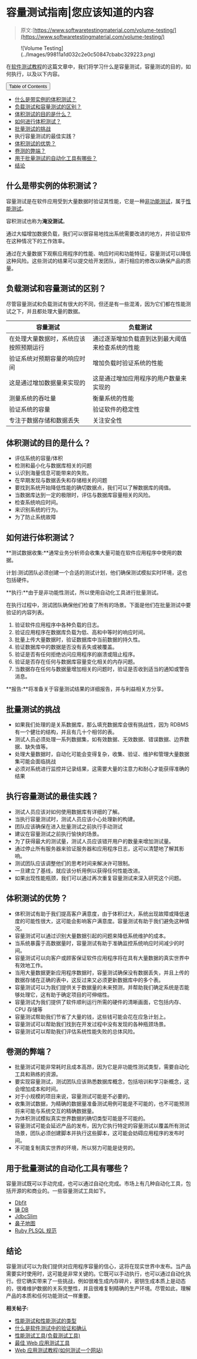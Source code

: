 # 容量测试指南|您应该知道的内容

> 原文:[https://www.softwaretestingmaterial.com/volume-testing/](https://www.softwaretestingmaterial.com/volume-testing/)

<figure class="aligncenter">![Volume Testing](../Images/99811a1d032c2e0c50847cbabc329223.png)</figure>

在[软件测试教程](https://www.softwaretestingmaterial.com/manual-testing-tutorial/)的这篇文章中，我们将学习什么是容量测试，容量测试的目的，如何执行，以及以下内容。

<nav class="wp-block-kadence-tableofcontents kb-table-of-content-nav kb-table-of-content-id_2f7447-85 kb-toc-smooth-scroll kb-collapsible-toc kb-toc-toggle-hidden" role="navigation" aria-label="Table Of Contents" data-scroll-offset="40"><button class="kb-table-of-contents-title-btn kb-table-of-contents-toggle" aria-expanded="false" aria-label="Expand Table of Contents">Table of Contents</button>

*   [什么是带实例的体积测试？](#h-what-is-volume-testing-with-example)
*   [负载测试和容量测试的区别？](#h-difference-between-load-testing-and-volume-testing)
*   [体积测试的目的是什么？](#h-what-is-the-purpose-of-volume-testing)
*   [如何进行体积测试？](#h-how-to-perform-volume-testing)
*   [批量测试的挑战](#h-challenges-in-volume-testing)
*   执行容量测试的最佳实践？
*   [体积测试的优势？](#h-advantages-of-volume-testing)
*   [卷测的弊端？](#h-disadvantages-of-volume-testing)
*   [用于批量测试的自动化工具有哪些？](#h-what-are-the-automation-tools-used-for-volume-testing)
*   [结论](#h-conclusion)

</nav>

## **什么是带实例的体积测试？**

容量测试是在软件应用受到大量数据时验证其性能，它是一种[非功能测试](https://www.softwaretestingmaterial.com/non-functional-testing/)，属于[性能测试](https://www.softwaretestingmaterial.com/performance-testing-tutorial/)。

容积测试也称为**淹没测试**。

通过大幅增加数据负载，我们可以很容易地找出系统需要改进的地方，并验证软件在这种情况下的工作效率。

通过在大量数据下观察应用程序的性能、响应时间和功能特征，容量测试可以降低这种风险。这些测试的结果可以提交给开发团队，进行相应的修改以确保产品的质量。

## **负载测试和容量测试的区别？**

尽管容量测试和负载测试有很大的不同，但还是有一些混淆，因为它们都在性能测试之下，并且都处理大量的数据。

| 容量测试 | 负载测试 |
| --- | --- |
| 在处理大量数据时，系统应该按照预期运行 | 通过逐渐增加负载直到达到最大阈值来检查系统的性能 |
| 验证系统对预期容量的响应时间 | 增加负载时验证系统的性能 |
| 这是通过增加数据量来实现的 | 这是通过增加应用程序的用户数量来实现的 |
| 测量系统的吞吐量 | 衡量系统的性能 |
| 验证系统的容量 | 验证软件的稳定性 |
| 专注于数据存储和数据丢失 | 关注安全性 |

## **体积测试的目的是什么？**

*   评估系统的容量/体积
*   检测和最小化与数据库相关的问题
*   认识到海量信息可能带来的失败。
*   在早期发现与数据丢失和存储相关的问题
*   要找到系统开始降低性能的确切数据点，我们可以了解数据库的阈值。
*   当数据库达到一定的极限时，评估与数据库容量相关的风险。
*   检查系统响应时间。
*   来识别系统的行为。
*   为了防止系统故障

## **如何进行体积测试？**

**测试数据收集:**通常业务分析师会收集大量可能在软件应用程序中使用的数据。

计划:测试团队必须创建一个合适的测试计划，他们确保测试模拟实时环境，这也包括硬件。

**执行:**由于是非功能性测试，所以使用自动化工具进行批量测试。

在执行过程中，测试团队确保他们检查了所有的场景。下面是他们在批量测试中要验证的内容列表。

1.  验证软件应用程序中各种负载的日志。
2.  验证应用程序在数据库负载为低、高和中等时的响应时间。
3.  批量上传大量数据时，验证数据库中当前数据的持久性。
4.  验证数据库中的数据是否没有丢失或被覆盖。
5.  验证是否有任何拒绝访问应用程序的崩溃或阻止程序。
6.  验证是否存在任何与数据库容量变化相关的内存问题。
7.  当数据存在任何与数据量增加相关的问题时，验证是否收到适当的通知或警告消息。

**报告:**将准备关于容量测试结果的详细报告，并与利益相关方分享。

## **批量测试的挑战**

*   如果我们处理的是关系数据库，那么填充数据库会很有挑战性，因为 RDBMS 有一个健壮的结构，并且有几十个相邻的表。
*   测试人员必须处理一系列数据集，如有效数据、无效数据、错误数据、边界数据、缺失值等。
*   处理大量数据时，自动化可能会变得复杂，收集、验证、维护和管理大量数据集可能会面临挑战
*   必须对系统进行监控并记录结果，这需要大量的注意力和耐心才能获得准确的结果

## 执行容量测试的最佳实践？

*   测试人员应该对如何使用数据库有详细的了解。
*   当执行容量测试时，测试人员应该小心处理新的构建。
*   团队应该确保在进入批量测试之前执行手动测试
*   建议在容量测试之前执行愉快的场景。
*   为了获得最大的测试量，测试人员应该错开用户的数量来增加测试量。
*   通过停止所有服务器来验证服务器和应用程序日志，这可以清楚地了解其影响。
*   测试团队应该调整他们的思考时间来解决许可限制。
*   一旦建立了基线，就应该分析用例以获得任何性能改进。
*   如果出现性能瓶颈，我们可以通过再次重复容量测试来深入研究这个问题。

## **体积测试的优势？**

*   体积测试有助于我们提高客户满意度，由于体积过大，系统出现故障或降低速度的可能性很大，这可能会影响客户满意度。容量测试有助于我们避免这种情况。
*   容量测试可以通过识别大量数据引起的问题来降低系统维护的成本。
*   当系统暴露于高数据量时，容量测试有助于准确监控系统响应时间减少的时间。
*   容量测试可以向客户或顾客保证软件应用程序将在具有大量数据的真实世界中有效地工作。
*   当用大量数据更新应用程序数据时，容量测试确保没有数据丢失，并且上传的数据存储在正确的表中，这反过来又必须更新数据库中的多个表。
*   容量测试可以为我们提供关于数据量的未来预测，并帮助我们确定系统是否能够处理它，这有助于确定项目的可伸缩性。
*   容量测试为我们提供了软件顺利运行所需的硬件的清晰画面，它包括内存、CPU 存储等
*   容量测试帮助我们节省了大量的钱，这些钱可能会花在应急计划上。
*   容量测试可以帮助我们找到在开发过程中没有发现的各种瓶颈场景。
*   容量测试可以帮助我们评估系统性能失败的总体风险。

## **卷测的弊端？**

*   批量测试可能非常耗时且成本高昂，因为它是非功能性测试类型，需要自动化工具和熟练的资源。
*   要实现容量测试，测试团队应该熟悉数据库概念，包括培训和学习新概念，这会增加成本和时间。
*   对于小规模的项目来说，容量测试可能是不必要的。
*   收集测试数据，为精确的数据量准备测试用例可能是不可能的，也不可能预测将来可能与系统交互的精确数据量。
*   为体积测试模拟真实世界数据的确切类型可能是不可能的。
*   容量测试可能会延迟产品的发布，因为它执行特定的容量测试以覆盖所有测试场景，团队必须创建脚本并执行这些脚本，这可能会妨碍应用程序的发布时间。
*   不可能复制真实世界的环境，所以努力可能是徒劳的。

## **用于批量测试的自动化工具有哪些？**

容量测试既可以手动完成，也可以通过自动化完成。市场上有几种自动化工具，包括开源的和商业的。一些容量测试工具如下。

*   [Dbfit](https://github.com/dbfit/dbfit)
*   [锤 DB](https://hammerdb.com/)
*   [JdbcSlim](https://github.com/six42/jdbcslim)
*   [鼻子地图](https://github.com/codingo/NoSQLMap)
*   [Ruby PLSQL 规范](https://github.com/rsim/ruby-plsql-spec)

## **结论**

容量测试可以为我们提供对应用程序容量的信心，这将在现实世界中发布。当产品需要实时使用时，这可能是非常关键的。它既可以手动执行，也可以通过自动化执行。但它确实带来了一些挑战，例如很难生成内存碎片，密钥生成本质上是动态的，很难维护数据的关系完整性，并且很难复制精确的生产环境。尽管如此，理解产品的本质和任何功能测试一样重要。

**相关帖子:**

*   [性能测试和性能测试的类型](https://www.softwaretestingmaterial.com/performance-testing-types/)
*   [什么是软件测试中的验证和确认](https://www.softwaretestingmaterial.com/verification-and-validation/)
*   [性能测试工具(负载测试工具)](https://www.softwaretestingmaterial.com/performance-testing-tools/)
*   [最佳 Web 应用测试工具](https://www.softwaretestingmaterial.com/web-application-testing-tools/)
*   [Web 应用测试教程(如何测试一个网站)](https://www.softwaretestingmaterial.com/web-application-testing-tutorial/)